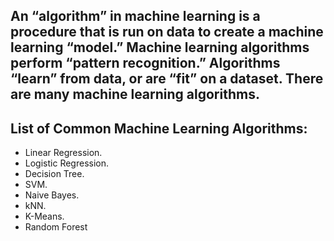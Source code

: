 ## An “algorithm” in machine learning is a procedure that is run on data to create a machine learning “model.” Machine learning algorithms perform “pattern recognition.” Algorithms “learn” from data, or are “fit” on a dataset. There are many machine learning algorithms.
## List of Common Machine Learning Algorithms:
* Linear Regression.
* Logistic Regression.
* Decision Tree.
* SVM.
* Naive Bayes.
* kNN.
* K-Means.
* Random Forest
